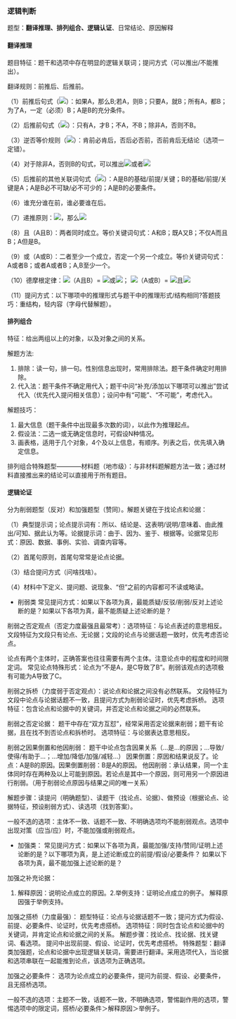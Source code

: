 ### 逻辑判断 
题型：**翻译推理、排列组合、逻辑认证**、日常结论、原因解释
#### 翻译推理
题目特征：题干和选项中存在明显的逻辑关联词；提问方式（可以推出/不能推出）。

翻译规则：前推后、后推前。

（1）前推后句式（![](http://latex.codecogs.com/gif.latex?{A}\rightarrow{B})）：如果A，那么B;若A，则B；只要A，就B；所有A，都B；为了A，一定（必须）B；A是B的充分条件。

（2）后推前句式（![](http://latex.codecogs.com/gif.latex?{B}\rightarrow{A})）：只有A，才B；不A，不B；除非A，否则不B。

（3）逆否等价规则（![](http://latex.codecogs.com/gif.latex?{A}\rightarrow{B}={\neg{B}}\rightarrow{\neg{A}})）：肯前必肯后，否后必否前，否前肯后无结论（选项一定错）。

（4）对于除非A，否则B的句式，可以推出![](http://latex.codecogs.com/gif.latex?{\neg{B}}\rightarrow{A})或者![](http://latex.codecogs.com/gif.latex?{\neg{A}}\rightarrow{B})

（5）后推前的其他关联词句式（![](http://latex.codecogs.com/gif.latex?{B}\rightarrow{A})）：A是B的基础/前提/关键；B的基础/前提/关键是A；A是B必不可缺/必不可少的；A是B的必要条件。

（6）谁充分谁在前，谁必要谁在后。

（7）递推原则：![](http://latex.codecogs.com/gif.latex?{A}\rightarrow{B},{B}\rightarrow{C})，那么![](http://latex.codecogs.com/gif.latex?{A}\rightarrow{C})

（8）且（A且B）：两者同时成立。等价关键词句式：A和B；既A又B；不仅A而且B；A但是B。

（9）或（A或B）：二者至少一个成立，否定一个另一个成立。等价关键词句式：A或者B；或者A或者B；A,B至少一个。

（10）德摩根定律：![](http://latex.codecogs.com/gif.latex?\neg)（A且B）= ![](http://latex.codecogs.com/gif.latex?\neg{A})或![](http://latex.codecogs.com/gif.latex?\neg{B})；
![](http://latex.codecogs.com/gif.latex?\neg)（A或B）= ![](http://latex.codecogs.com/gif.latex?\neg{A})且![](http://latex.codecogs.com/gif.latex?\neg{B})

（11）提问方式：以下哪项中的推理形式与题干中的推理形式/结构相同?答题技巧：重结构，轻内容（字母代替解题）。

#### 排列组合
特征：给出两组以上的对象，以及对象之间的关系。

解题方法:
1. 排除：读一句，排一句。性别信息出现时，常用排除法。题干条件确定时用排除。
2. 代入法：题干条件不确定用代入；题干中问“补充/添加以下哪项可以推出”尝试代入（优先代入提问相关信息）；设问中有“可能”、“不可能”，考虑代入。

解题技巧：
1. 最大信息（题干条件中出现最多次数的词），以此作为推理起点。
2. 假设法：二选一或无确定信息时，可假设N种情况。
3. 画表格，适用于几个对象，4个及以上信息，有顺序。列表之后，优先填入确定信息。

排列组合特殊题型————材料题（地市级）：与非材料题解题方法一致；通过材料直接推出来的结论可以直接用于所有题目。
#### 逻辑论证
分为削弱题型（反对）和加强题型（赞同）。解题关键在于找论点和论据：

（1）典型提示词；论点提示词有：所以、结论是、这表明/说明/意味着、由此推出/可知、据此认为等。论据提示词：由于、因为、鉴于、根据等。论据常见形式：原因、数据、事例、实验、调查内容等。

（2）首尾句原则，首尾句常常是论点论据。

（3）结合提问方式（问啥找啥）。

（4）材料中下定义、提问题、说现象、“但”之前的内容都可不读或略读。
- 削弱类
常见提问方式：如果以下各项为真，最能质疑/反驳/削弱/反对上述论断的是？如果以下各项为真，最不能质疑上述论断的是？

削弱之否定观点（否定力度最强且最常考）：选项特征：与论点表述的意思相反。
文段特征为文段只有论点、无论据；文段的论点与论据话题一致时，优先考虑否论点。

论点有两个主体时，正确答案也往往需要有两个主体。注意论点中的程度和时间限定词。 
常见论点特殊形式：论点为“不是A，是C导致了B”。削弱该观点的选项极有可能为A导致了C。

削弱之拆桥（力度弱于否定观点）：说论点和论据之间没有必然联系。
文段特征为文段中论点与论据话题不一致，且提问方式为削弱论证时，优先考虑拆桥。
选项特征：包含论点和论据中的关键词，并否定论点和论据之间的必然联系。

削弱之否定论据：
题干中存在“双方互怼”，经常采用否定论据来削弱；题干有论据，且在找不到否论点和拆桥时。
选项特征：与论据表达意思相反。

削弱之因果倒置和他因削弱：
题干中论点包含因果关系（...是...的原因；...导致/使得/有助于...；...增加/降低/加强/减轻...）
因果倒置：原因和结果说反了。论点：A是B的原因。因果倒置削弱：B是A的原因。
他因削弱：承认结果，同一个主体同时存在两种及以上可能到原因。若论点是其中一个原因，则可用另一个原因进行削弱。（用于削弱论点原因与结果之间的唯一关系）

解题步骤：读提问（明确题型）、读题干（找论点、论据）、做预设（根据论点、论据特征，预设削弱方式）、读选项（找到答案）。

一般不选的选项：主体不一致、话题不一致、不明确选项均不能削弱观点。选项中出现对策（应当/应）时，不能加强或削弱观点。

- 加强类：
常见提问方式：如果以下各项为真，最能加强/支持/赞同/证明上述论断的是？以下哪项为真，是上述论断成立的前提/假设/必要条件？
如果以下各项为真，最不能加强上述论断的是？

加强之补充论据： 
1. 解释原因：说明论点成立的原因。2.举例支持：证明论点成立的例子。 解释原因强于举例支持。

加强之搭桥（力度最强）：
题型特征：论点与论据话题不一致；提问方式为假设、前提、必要条件、论证时，优先考虑搭桥。
选项特征：同时包含论点和论据中的关键词，并肯定论点和论据之间的关系。
解题步骤：找论点、找论据、找关键词、看选项。
提问中出现前提、假设、论证时，优先考虑搭桥。
特殊题型：翻译类加强题，论点和论据中出现逻辑关联词，需要进行翻译。采用选项代入，当论据和选项串联在一起能推到论点，该选项为正确选项。

加强之必要条件：
选项为论点成立的必要条件，提问为前提、假设、必要条件，且无搭桥选项。

一般不选的选项：主题不一致，话题不一致，不明确选项，警惕副作用的选项，警惕选项中的限定词，搭桥/必要条件＞解释原因＞举例子。
